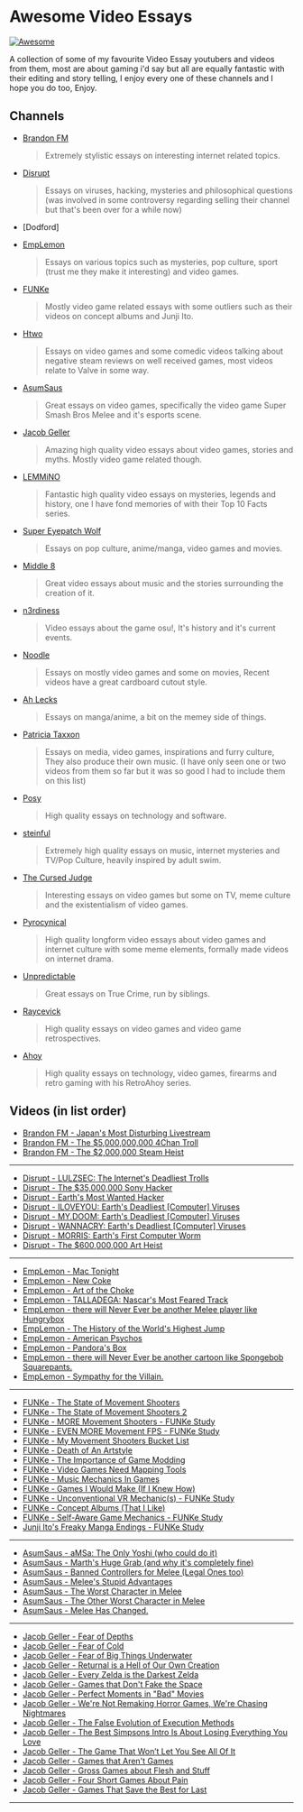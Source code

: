 # Awesome Video Essays
[![Awesome](https://awesome.re/badge.svg)](https://awesome.re)

A collection of some of my favourite Video Essay youtubers and videos from them, most are about gaming i'd say but all are equally fantastic with their editing and story telling, I enjoy every one of these channels and I hope you do too, Enjoy.

## Channels
- [Brandon FM](https://www.youtube.com/@BrandonFM)
  > Extremely stylistic essays on interesting internet related topics.
- [Disrupt](https://www.youtube.com/@DisruptReality)
  > Essays on viruses, hacking, mysteries and philosophical questions (was involved in some controversy regarding selling their channel but that's been over for a while now)
- [Dodford]
  >
- [EmpLemon](https://www.youtube.com/@EmperorLemon)
  > Essays on various topics such as mysteries, pop culture, sport (trust me they make it interesting) and video games.
- [FUNKe](https://www.youtube.com/@FUNKe)
  > Mostly video game related essays with some outliers such as their videos on concept albums and Junji Ito.
- [Htwo](https://www.youtube.com/@htwo1)
  > Essays on video games and some comedic videos talking about negative steam reviews on well received games, most videos relate to Valve in some way.
- [AsumSaus](https://www.youtube.com/@AsumSaus)
  >Great essays on video games, specifically the video game Super Smash Bros Melee and it's esports scene.
- [Jacob Geller](https://www.youtube.com/@JacobGeller)
  > Amazing high quality video essays about video games, stories and myths. Mostly video game related though. 
- [LEMMiNO](https://www.youtube.com/@LEMMiNO)
  > Fantastic high quality video essays on mysteries, legends and history, one I have fond memories of with their Top 10 Facts series.
- [Super Eyepatch Wolf](https://www.youtube.com/@supereyepatchwolf3007)
  > Essays on pop culture, anime/manga, video games and movies.
- [Middle 8](https://www.youtube.com/@Middle8)
  > Great video essays about music and the stories surrounding the creation of it.
- [n3rdiness](https://www.youtube.com/@n3rdiness)
  > Video essays about the game osu!, It's history and it's current events.
- [Noodle](https://www.youtube.com/@noodlefunny)
  > Essays on mostly video games and some on movies, Recent videos have a great cardboard cutout style.
- [Ah Lecks](https://www.youtube.com/@Ah_Lecks)
  > Essays on manga/anime, a bit on the memey side of things.
- [Patricia Taxxon](https://www.youtube.com/@Patricia_Taxxon)
  > Essays on media, video games, inspirations and furry culture, They also produce their own music. (I have only seen one or two videos from them so far but it was so good I had to include them on this list) 
- [Posy](https://www.youtube.com/@PosyMusic)
  > High quality essays on technology and software.
- [steinful](https://www.youtube.com/@steinful)
  > Extremely high quality essays on music, internet mysteries and TV/Pop Culture, heavily inspired by adult swim.
- [The Cursed Judge](https://www.youtube.com/@TheCursedJudge)
  > Interesting essays on video games but some on TV, meme culture and the existentialism of video games.
- [Pyrocynical](https://www.youtube.com/@Pyrocynical)
  > High quality longform video essays about video games and internet culture with some meme elements, formally made videos on internet drama.
- [Unpredictable](https://www.youtube.com/@unpred.ictable)
  > Great essays on True Crime, run by siblings.
- [Raycevick](https://www.youtube.com/channel/UC1JTQBa5QxZCpXrFSkMxmPw)
  > High quality essays on video games and video game retrospectives.
- [Ahoy](https://www.youtube.com/user/XboxAhoy)
  > High quality essays on technology, video games, firearms and retro gaming with his RetroAhoy series.

## Videos (in list order)
- [Brandon FM - Japan's Most Disturbing Livestream](https://youtu.be/949-HGmpnRQ?si=v5oohtMBcIJXu0lT)
- [Brandon FM - The $5,000,000,000 4Chan Troll](https://youtu.be/fQCIqyRlzUY?si=IXTf8_YQgY9io55N)
- [Brandon FM - The $2,000,000 Steam Heist](https://youtu.be/YyF_A6xs9bw?si=s3RUdg_CDRjxdae1)
---
- [Disrupt - LULZSEC: The Internet's Deadliest Trolls](https://youtu.be/4JChLsD3zxQ?si=p0Doj2AJLaj72dDr)
- [Disrupt - The $35,000,000 Sony Hacker](https://youtu.be/I1xjCMqqrgY?si=9nLnTPn1hnnszXec)
- [Disrupt - Earth's Most Wanted Hacker](https://youtu.be/PlbUYl67LTY?si=AmqVRyl5wufEYGSV)
- [Disrupt - ILOVEYOU: Earth's Deadliest [Computer] Viruses](https://youtu.be/soZyb6lMx4c?si=LtkW978vPESgqmzX)
- [Disrupt - MY.DOOM: Earth's Deadliest [Computer] Viruses](https://youtu.be/7kPNVKqSGz0?si=1l17stN9ILxmed9A)
- [Disrupt - WANNACRY: Earth's Deadliest [Computer] Viruses](https://youtu.be/I5Wxh-rCzrY?si=jpD2jQjK4bt7LuJe)
- [Disrupt - MORRIS: Earth's First Computer Worm](https://youtu.be/7BRTixIDzzE?si=RQMt3uCi2Aig88ZW)
- [Disrupt - The $600,000,000 Art Heist](https://youtu.be/QnYRBaxF04M?si=lfAbMtjlgOK9FOvC)
---
- [EmpLemon - Mac Tonight](https://youtu.be/Jp35RSGt_Dg?si=w_BkO2ybezgdhgR7)
- [EmpLemon - New Coke](https://youtu.be/PUKfmMH157U?si=LncuGyr6pPqHaevZ)
- [EmpLemon - Art of the Choke](https://youtu.be/0Si5njM3yHI?si=M7nw-2bpvMLPxibd)
- [EmpLemon - TALLADEGA: Nascar's Most Feared Track](https://youtu.be/w0d_AUAHVeo?si=URt679UeqF4qZ-Tq)
- [EmpLemon - there will Never Ever be another Melee player like Hungrybox](https://youtu.be/dmLSJrA0n9w?si=9_II7MXB1_lhc0BD)
- [EmpLemon - The History of the World's Highest Jump](https://youtu.be/1cAlXqHAqXw?si=YNiiGE5ChA-e34CC)
- [EmpLemon - American Psychos](https://youtu.be/Cq7X7xt9ObQ?si=g9-Sa94kQA_JqMcs)
- [EmpLemon - Pandora's Box](https://youtu.be/3-mjTQ0VBwI?si=Ha7_CzPWnLj4GvkF)
- [EmpLemon - there will Never Ever be another cartoon like Spongebob Squarepants.](https://youtu.be/cYu7Y52iiYI?si=0yuidXCOMEDwLyNz)
- [EmpLemon - Sympathy for the Villain.](https://youtu.be/YzfUj-m2I6I?si=D63tQ8j-qcrYwlWy)
---
- [FUNKe - The State of Movement Shooters](https://youtu.be/c4vnKir5guQ?si=2vU-XmdX3zXn8w7l)
- [FUNKe - The State of Movement Shooters 2](https://youtu.be/O27VeYmoDQs?si=C7dxlVWW5ZszerQf)
- [FUNKe - MORE Movement Shooters - FUNKe Study](https://youtu.be/oRTh2aMgPY4?si=CC4PohJaclSXWdm8)
- [FUNKe - EVEN MORE Movement FPS - FUNKe Study](https://youtu.be/0B41Nmr16fk?si=_Af87_GxSg9wg9If)
- [FUNKe - My Movement Shooters Bucket List](https://youtu.be/taNg67BB6H4?si=pfiDuVeWgB0sGaEv)
- [FUNKe - Death of An Artstyle](https://youtu.be/S1W8BZPf-N8?si=7RJqdwC3i5TEc76p)
- [FUNKe - The Importance of Game Modding](https://youtu.be/3t2EEeUkQ58?si=XBNQXi-veEvqIkDq)
- [FUNKe - Video Games Need Mapping Tools](https://youtu.be/yobugBuwHt0?si=g0GVCPtPWkCvFWJK)
- [FUNKe - Music Mechanics In Games](https://youtu.be/M_eJNdQSqN0?si=-EkIWaUmexQKvXn9)
- [FUNKe - Games I Would Make (If I Knew How)](https://youtu.be/bJEy09Sm37Y?si=PRsJVMbR7UIV_9X3)
- [FUNKe - Unconventional VR Mechanic(s) - FUNKe Study](https://youtu.be/AW3QiyTNXew?si=QFcA7LoayTn9PMG3)
- [FUNKe - Concept Albums (That I Like)](https://youtu.be/maqIaT_ZUxs?si=CMyjs3X-rCgHCFii)
- [FUNKe - Self-Aware Game Mechanics - FUNKe Study](https://youtu.be/qs8XDWAuvEg?si=pljB-L7oFjmPJ8Yy)
- [Junji Ito's Freaky Manga Endings - FUNKe Study](https://youtu.be/qh_7mnoWyGQ?si=mUF1ZVZPZVx_wArx)
---
- [AsumSaus - aMSa: The Only Yoshi (who could do it)](https://youtu.be/2WMBwFO65J4?si=R7cuI_LSeyffB-9w)
- [AsumSaus - Marth's Huge Grab (and why it's completely fine)](https://youtu.be/OT3iBZm7mQ8?si=_tsh99P-UbTjg2iu)
- [AsumSaus - Banned Controllers for Melee (Legal Ones too)](https://youtu.be/Lw1tcqbFwN4?si=gRMLMVG6wCaBGExg)
- [AsumSaus - Melee's Stupid Advantages](https://youtu.be/rA8kpvTBh8Q?si=1lzj0Qv_rEUKP0O8)
- [AsumSaus - The Worst Character in Melee](https://youtu.be/ALLLzprs1uo?si=pGqRcySqYTEGCEl2)
- [AsumSaus - The Other Worst Character in Melee](https://youtu.be/EaOTldY_FqI?si=4NL_0tqdQ-lpWeUV)
- [AsumSaus - Melee Has Changed.](https://youtu.be/H6Cq2R6RBEs?si=jVdJYO7I4xS5WWlV)
---
- [Jacob Geller - Fear of Depths](https://youtu.be/7MOKTU9tCbw?si=zgi8HI2hq8pjpMdH)
- [Jacob Geller - Fear of Cold](https://youtu.be/Pp2wbyLoEtM?si=y1utsUhtdnHc3PPI)
- [Jacob Geller - Fear of Big Things Underwater](https://youtu.be/ZOEaUD82GlI?si=0mxM_aUD9gGnbV12)
- [Jacob Geller - Returnal is a Hell of Our Own Creation](https://youtu.be/fimmD9EtVd0?si=KGhX2lh-J62KX6nO)
- [Jacob Geller - Every Zelda is the Darkest Zelda](https://youtu.be/O2tXLsEUpaQ?si=2SGnojugmaPD29-r)
- [Jacob Geller - Games that Don't Fake the Space](https://youtu.be/Q85l1Fenc5w?si=wV1pAhK737kBs8OW)
- [Jacob Geller - Perfect Moments in "Bad" Movies](https://youtu.be/h5Y8whMzlwo?si=L6trrWr-7rIIjHcG)
- [Jacob Geller - We're Not Remaking Horror Games, We're Chasing Nightmares](https://youtu.be/V8Hs8_DzU3M?si=UpGOp5UzTo5Bp4oq)
- [Jacob Geller - The False Evolution of Execution Methods](https://youtu.be/eirR4FHY2YY?si=FII-6eRNMrCvOvMD)
- [Jacob Geller - The Best Simpsons Intro Is About Losing Everything You Love](https://youtu.be/1f5Xt5pZZZM?si=HTc_wAAY2oPgwQa4)
- [Jacob Geller - The Game That Won’t Let You See All Of It](https://youtu.be/LTI1WCopTsg?si=7AuaYJY11QC1zY5P)
- [Jacob Geller - Games that Aren't Games](https://youtu.be/DliX_YFiSX4?si=BrYC_ltPSXyFcnLn)
- [Jacob Geller - Gross Games about Flesh and Stuff](https://youtu.be/Rg4icEb97RY?si=OGHjW4Vn2XxBznBI)
- [Jacob Geller - Four Short Games About Pain](https://youtu.be/BgpvZVsfiVM?si=gI3rAW-0jVA3Qn3M)
- [Jacob Geller - Games That Save the Best for Last](https://youtu.be/Q8n2DHiGp8E?si=riLof7ZXXjbJSahx)
---


